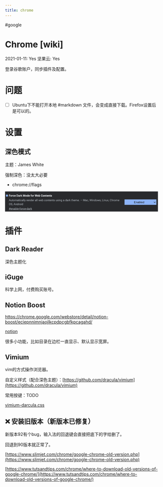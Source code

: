 ```yaml
---
title: chrome
---
```


#google 

# Chrome [wiki]

2021-01-11: Yes
坚果云: Yes

登录谷歌账户，同步插件及配置。

# 问题

- [ ] Ubuntu下不能打开本地 #markdown 文件，会变成直接下载。Firefox设置后是可以的。

# 设置

## 深色模式

主题：James White

强制深色：没太大必要

- chrome://flags

![2022-05-02_11-26-15](assets/2022-05-02_11-26-15.png)

# 插件

## Dark Reader

深色主题化

## iGuge

科学上网，付费购买账号。

## Notion Boost

https://chrome.google.com/webstore/detail/notion-boost/eciepnnimnjaojlkcpdpcgbfkpcagahd/

[notion](bash/notion.md)

很多小功能，比如目录在边栏一直显示、默认显示宽屏。

## Vimium

vim的方式操作浏览器。

自定义样式（配合深色主题）：[https://github.com/dracula/vimium](https://github.com/dracula/vimium)

常用按键：TODO

[vimium-darcula.css](../personal/ubuntu重装系统/Ubuntu重装清单/chrome/vimium-darcula%20css%20b477ed5bacb34e0aa3adb6b5a7b1cecd.md)

## ❌ 安装旧版本（新版本已修复）

新版本92有个bug，输入法的回退键会直接把底下的字给删了。

回退到90版本就正常了。

[https://www.slimjet.com/chrome/google-chrome-old-version.php](https://www.slimjet.com/chrome/google-chrome-old-version.php)

[https://www.tutsandtips.com/chrome/where-to-download-old-versions-of-google-chrome/](https://www.tutsandtips.com/chrome/where-to-download-old-versions-of-google-chrome/)